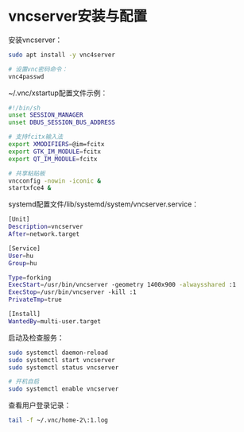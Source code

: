 # vncserver安装与配置

安装vncserver：

```bash
sudo apt install -y vnc4server

# 设置vnc密码命令：
vnc4passwd
```

~/.vnc/xstartup配置文件示例：

```bash
#!/bin/sh
unset SESSION_MANAGER
unset DBUS_SESSION_BUS_ADDRESS

# 支持fcitx输入法
export XMODIFIERS=@im=fcitx
export GTK_IM_MODULE=fcitx
export QT_IM_MODULE=fcitx

# 共享粘贴板
vncconfig -nowin -iconic &
startxfce4 &
```

systemd配置文件/lib/systemd/system/vncserver.service：

```bash
[Unit]
Description=vncserver
After=network.target

[Service]
User=hu
Group=hu

Type=forking
ExecStart=/usr/bin/vncserver -geometry 1400x900 -alwaysshared :1
ExecStop=/usr/bin/vncserver -kill :1
PrivateTmp=true

[Install]
WantedBy=multi-user.target
```

启动及检查服务：

```bash
sudo systemctl daemon-reload
sudo systemctl start vncserver
sudo systemctl status vncserver

# 开机自启
sudo systemctl enable vncserver
```

查看用户登录记录：

```bash
tail -f ~/.vnc/home-2\:1.log
```
